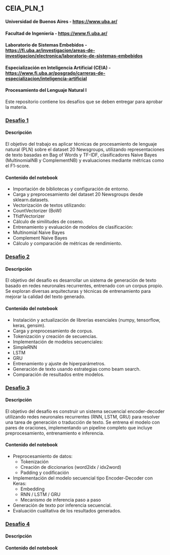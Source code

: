 ## CEIA_PLN_1
#### Universidad de Buenos Aires - https://www.uba.ar/
#### Facultad de Ingeniería - https://www.fi.uba.ar/
#### Laboratorio de Sistemas Embebidos - https://fi.uba.ar/investigacion/areas-de-investigacion/electronica/laboratorio-de-sistemas-embebidos 
#### Especialización en Inteligencia Artificial (CEIA) - https://www.fi.uba.ar/posgrado/carreras-de-especializacion/inteligencia-artificial
#### Procesamiento del Lenguaje Natural I

Este repositorio contiene los desafíos que se deben entregar para aprobar la materia.

### **[Desafío 1](https://github.com/diegomartinmendez/CEIA_PLN_1/blob/main/Desafio_1_Diego_Mendez.ipynb)**

#### Descripción
El objetivo del trabajo es aplicar técnicas de procesamiento de lenguaje natural (PLN) sobre el dataset 20 Newsgroups, utilizando representaciones de texto basadas en Bag of Words y TF-IDF, clasificadores Naive Bayes (MultinomialNB y ComplementNB) y evaluaciones mediante métricas como el F1-score.

#### Contenido del notebook
- Importación de bibliotecas y configuración de entorno.
- Carga y preprocesamiento del dataset 20 Newsgroups desde sklearn.datasets.
- Vectorización de textos utilizando:
- CountVectorizer (BoW)
- TfidfVectorizer
- Cálculo de similitudes de coseno.
- Entrenamiento y evaluación de modelos de clasificación:
- Multinomial Naive Bayes
- Complement Naive Bayes
- Cálculo y comparación de métricas de rendimiento.

### **[Desafío 2](https://github.com/diegomartinmendez/CEIA_PLN_1/blob/main/Desafio_2_Diego_Mendez.ipynb)**

#### Descripción
El objetivo del desafío es desarrollar un sistema de generación de texto basado en redes neuronales recurrentes, entrenado con un corpus propio. Se exploran diversas arquitecturas y técnicas de entrenamiento para mejorar la calidad del texto generado.

#### Contenido del notebook
- Instalación y actualización de librerías esenciales (numpy, tensorflow, keras, gensim).
- Carga y preprocesamiento de corpus.
- Tokenización y creación de secuencias.
- Implementación de modelos secuenciales:
- SimpleRNN
- LSTM
- GRU
- Entrenamiento y ajuste de hiperparámetros.
- Generación de texto usando estrategias como beam search.
- Comparación de resultados entre modelos.

### **[Desafío 3](https://github.com/diegomartinmendez/CEIA_PLN_1/blob/main/Desafio_3_Diego_Mendez.ipynb)**

#### Descripción
El objetivo del desafío es construir un sistema secuencial encoder-decoder utilizando redes neuronales recurrentes (RNN, LSTM, GRU) para resolver una tarea de generación o traducción de texto. Se entrena el modelo con pares de oraciones, implementando un pipeline completo que incluye preprocesamiento, entrenamiento e inferencia.

#### Contenido del notebook
- Preprocesamiento de datos:
  - Tokenización
  - Creación de diccionarios (word2idx / idx2word)
  - Padding y codificación
- Implementación del modelo secuencial tipo Encoder-Decoder con Keras:
  - Embedding
  - RNN / LSTM / GRU
  - Mecanismo de inferencia paso a paso
- Generación de texto por inferencia secuencial.
- Evaluación cualitativa de los resultados generados.

### **[Desafío 4](https://github.com/diegomartinmendez/CEIA_PLN_1/blob/main/Desafio_4_Diego_Mendez.ipynb)**

#### Descripción

#### Contenido del notebook

